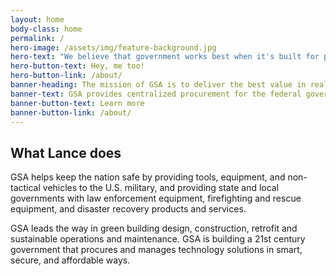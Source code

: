 ```yaml
---
layout: home
body-class: home
permalink: /
hero-image: /assets/img/feature-background.jpg
hero-text: "We believe that government works best when it's built for people. "
hero-button-text: Hey, me too!
hero-button-link: /about/
banner-heading: The mission of GSA is to deliver the best value in real estate, acquisition, and technology services to government and the American people.
banner-text: GSA provides centralized procurement for the federal government, offering billions of dollars worth of products, services, and facilities that federal agencies need to serve the public.
banner-button-text: Learn more
banner-button-link: /about/
---
```

## What Lance does
GSA helps keep the nation safe by providing tools, equipment, and non-tactical vehicles to the U.S. military, and providing state and local governments with law enforcement equipment, firefighting and rescue equipment, and disaster recovery products and services.

GSA leads the way in green building design, construction, retrofit and sustainable operations and maintenance. GSA is building a 21st century government that procures and manages technology solutions in smart, secure, and affordable ways.
